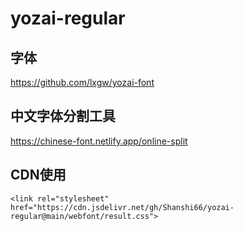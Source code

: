 # yozai-regular

## 字体

https://github.com/lxgw/yozai-font

## 中文字体分割工具

https://chinese-font.netlify.app/online-split

## CDN使用

```
<link rel="stylesheet" href="https://cdn.jsdelivr.net/gh/Shanshi66/yozai-regular@main/webfont/result.css">
```
